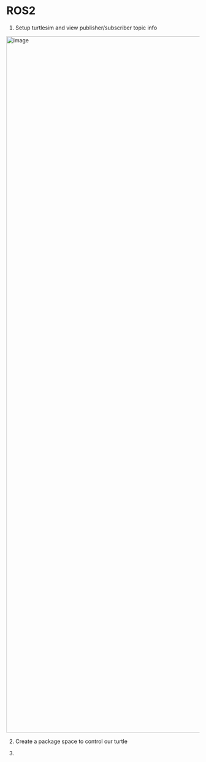 # ROS2

1. Setup turtlesim and  view publisher/subscriber topic info
<img width="3024" height="1816" alt="image" src="https://github.com/user-attachments/assets/9fe874a4-9221-4a8f-83a2-5611d06a8b5e" />

2. Create a package space to control our turtle

3. 
